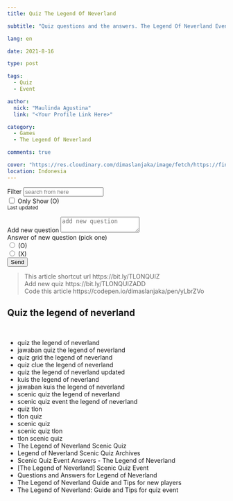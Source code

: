 ```yaml
---
title: Quiz The Legend Of Neverland

subtitle: "Quiz questions and the answers. The Legend Of Neverland Event."

lang: en

date: 2021-8-16

type: post

tags:
  - Quiz
  - Event

author:
  nick: "Maulinda Agustina"
  link: "<Your Profile Link Here>"

category:
  - Games
  - The Legend Of Neverland

comments: true

cover: "https://res.cloudinary.com/dimaslanjaka/image/fetch/https://findurthing.com/wp-content/uploads/2021/01/SCENIC-QUIZ.jpg"
location: Indonesia
---
```


<link rel="stylesheet" href="https://raw.githack.com/dimaslanjaka/Web-Manajemen/master/css/bootstrap-4.5-wrapper.css" />

<div id="bootstrap-wrapper">
  <div class="mb-2">
    <label for="search-questions" class="sr-only">Filter</label>
    <input autocomplete="chrome-off" type="text" id="search-questions" class="form-control" placeholder="search from here">
    <div class="mt-1 mb-1">
      <div class="form-check form-check-inline">
        <input class="form-check-input" type="checkbox" id="O_only" value="option1">
        <label class="form-check-label" for="O_only">Only Show (O)</label>
      </div>
    </div>
    <small id="search-questionsHelpBlock" class="form-text text-muted">
      Last updated
      <!-- now() -->
    </small>

  </div>

  <ul id="questions">
    <!-- include /source/assets/tlon/Quiz/quiz.txt -->
  </ul>

  <form action="https://backend.webmanajemen.com/tlon/quiz.php" method="post" id="addQuiz" target="_blank" name="form_add_quiz" class="mt-4 mb-4 text-center">
    <input type="hidden" name="add" value="add">
    <div class="row">
      <div class="col-md-6">
        <label for="newQ">Add new question</label>
        <textarea type="text" id="newQ" placeholder="add new question" name="q" class="form-control"></textarea>
      </div>
      <div class="col-md-4">
        <div class="mb-2">
          Answer of new question (pick one)
        </div>
        <div class="custom-control custom-radio custom-control-inline">
          <input type="radio" id="customRadioInline1" name="a" name="q" class="custom-control-input" value="O">
          <label class="custom-control-label" for="customRadioInline1">(O)</label>
        </div>
        <div class="custom-control custom-radio custom-control-inline">
          <input type="radio" id="customRadioInline2" name="a" class="custom-control-input" value="X">
          <label class="custom-control-label" for="customRadioInline2">(X)</label>
        </div>
        <div id="submitter" class="mt-2">
          <button type="submit" class="btn btn-primary btn-block btn-sm">Send</button>
        </div>
      </div>
    </div>
  </form>

  <blockquote class="mt-2">
    <span style="display: none;">Join discord https://tiny.one/INDO1945.</span>
    This article shortcut url https://bit.ly/TLONQUIZ<br />
    Add new quiz https://bit.ly/TLONQUIZADD<br />
    Code this article https://codepen.io/dimaslanjaka/pen/yLbrZVo
  </blockquote>

  <div id="incoming-terms" itemscope itemtype="https://schema.org/ItemList">
    <h2 itemprop="name">Quiz the legend of neverland</h2><br>
    <link itemprop="itemListOrder" href="https://schema.org/ItemListOrderDescending" />
    <ul>
      <li itemprop="itemListElement">quiz the legend of neverland</li>
      <li itemprop="itemListElement">jawaban quiz the legend of neverland</li>
      <li itemprop="itemListElement">quiz grid the legend of neverland</li>
      <li itemprop="itemListElement">quiz clue the legend of neverland</li>
      <li itemprop="itemListElement">quiz the legend of neverland updated</li>
      <li itemprop="itemListElement">kuis the legend of neverland</li>
      <li itemprop="itemListElement">jawaban kuis the legend of neverland</li>
      <li itemprop="itemListElement">scenic quiz the legend of neverland</li>
      <li itemprop="itemListElement">scenic quiz event the legend of neverland</li>
      <li itemprop="itemListElement">quiz tlon</li>
      <li itemprop="itemListElement">tlon quiz</li>
      <li itemprop="itemListElement">scenic quiz</li>
      <li itemprop="itemListElement">scenic quiz tlon</li>
      <li itemprop="itemListElement">tlon scenic quiz</li>
      <li itemprop="itemListElement">The Legend of Neverland Scenic Quiz</li>
      <li itemprop="itemListElement">Legend of Neverland Scenic Quiz Archives</li>
      <li itemprop="itemListElement">Scenic Quiz Event Answers - The Legend of Neverland</li>
      <li itemprop="itemListElement">[The Legend of Neverland] Scenic Quiz Event</li>
      <li itemprop="itemListElement">Questions and Answers for Legend of Neverland</li>
      <li itemprop="itemListElement">The Legend of Neverland Guide and Tips for new players</li>
      <li itemprop="itemListElement">The Legend of Neverland: Guide and Tips for quiz event</li>
    </ul>
  </div>
</div>

<!-- css /source/assets/css/quiz.css -->
<!-- script /source/assets/js/quiz.js -->
